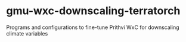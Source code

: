 # gmu-wxc-downscaling-terratorch
Programs and configurations to fine-tune Prithvi WxC for downscaling climate variables
